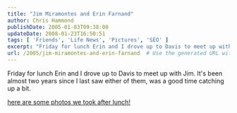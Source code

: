 ```yaml
---
title: "Jim Miramontes and Erin Farnand"
author: Chris Hammond
publishDate: 2005-01-03T09:38:00
updateDate: 2008-01-23T16:50:51
tags: [ 'Friends', 'Life News', 'Pictures', 'SEO' ]
excerpt: "Friday for lunch Erin and I drove up to Davis to meet up with Jim. It's been almost two years since I last saw either of them, was a good time catching up a bit. Here are some photos we took after..."
url: /2005/jim-miramontes-and-erin-farnand  # Use the generated URL with year
---
```

<P>Friday for lunch Erin and I drove up to Davis to meet up with Jim. It's been almost two years since I last saw either of them, was a good time catching up a bit.</P> <P><A href="https://www.chrishammond.com/gallery/albums/66">here are some photos we took after lunch!</A></P>
